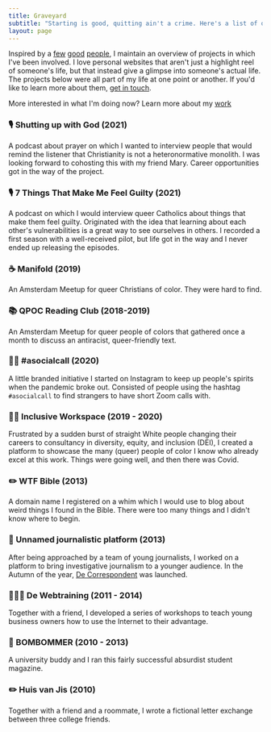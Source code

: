 ```yaml
---
title: Graveyard
subtitle: "Starting is good, quitting ain't a crime. Here's a list of old projects. No regrets, many lessons."
layout: page
---
```

Inspired by a [few](https://robhope.com/graveyard) [good](https://www.danielzarick.com/failed/) [people](), I maintain an overview of projects in which I've been involved. I love personal websites that aren't just a highlight reel of someone's life, but that instead give a glimpse into someone's actual life. The projects below were all part of my life at one point or another. If you'd like to learn more about them, [get in touch](/hello).

More interested in what I'm doing now? Learn more about my [work](/work)

### 🎙️ Shutting up with God (2021)
A podcast about prayer on which I wanted to interview people that would remind the listener that Christianity is not a heteronormative monolith. I was looking forward to cohosting this with my friend Mary. Career opportunities got in the way of the project.

### 🎙️ 7 Things That Make Me Feel Guilty (2021)
A podcast on which I would interview queer Catholics about things that make them feel guilty. Originated with the idea that learning about each other's vulnerabilities is a great way to see ourselves in others. I recorded a first season with a well-received pilot, but life got in the way and I never ended up releasing the episodes. 

### ☕ Manifold (2019)
An Amsterdam Meetup for queer Christians of color. They were hard to find.

### 📚 QPOC Reading Club (2018-2019)
An Amsterdam Meetup for queer people of colors that gathered once a month to discuss an antiracist, queer-friendly text.

### ✌🏽 #asocialcall (2020)
A little branded initiative I started on Instagram to keep up people's spirits when the pandemic broke out. Consisted of people using the hashtag `#asocialcall` to find strangers to have short Zoom calls with.

### ✊🏽 Inclusive Workspace (2019 - 2020)
Frustrated by a sudden burst of straight White people changing their careers to consultancy in diversity, equity, and inclusion (DEI), I created a platform to showcase the many (queer) people of color I know who already excel at this work. Things were going well, and then there was Covid.

### ✏️ WTF Bible (2013)
A domain name I registered on a whim which I would use to blog about weird things I found in the Bible. There were too many things and I didn't know where to begin.

### 📰 Unnamed journalistic platform (2013)
After being approached by a team of young journalists, I worked on a platform to bring investigative journalism to a younger audience. In the Autumn of the year, [De Correspondent](https://en.wikipedia.org/wiki/De_Correspondent) was launched.

### 🧑🏽‍🏫 De Webtraining (2011 - 2014)
Together with a friend, I developed a series of workshops to teach young business owners how to use the Internet to their advantage.

### 📰 BOMBOMMER (2010 - 2013)
A university buddy and I ran this fairly successful absurdist student magazine.

### ✏️ Huis van Jis (2010)
Together with a friend and a roommate, I wrote a fictional letter exchange between three college friends. 


